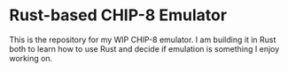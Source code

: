 # Rust-based CHIP-8 Emulator

This is the repository for my WIP CHIP-8 emulator. I am building it in Rust
both to learn how to use Rust and decide if emulation is something I enjoy
working on.
